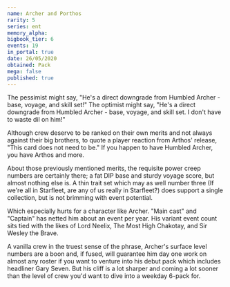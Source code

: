 ```yaml
---
name: Archer and Porthos
rarity: 5
series: ent
memory_alpha:
bigbook_tier: 6
events: 19
in_portal: true
date: 26/05/2020
obtained: Pack
mega: false
published: true
---
```


The pessimist might say, "He's a direct downgrade from Humbled Archer - base, voyage, and skill set!" The optimist might say, "He's a direct downgrade from Humbled Archer - base, voyage, and skill set. I don't have to waste dil on him!"

Although crew deserve to be ranked on their own merits and not always against their big brothers, to quote a player reaction from Arthos' release, "This card does not need to be." If you happen to have Humbled Archer, you have Arthos and more.

About those previously mentioned merits, the requisite power creep numbers are certainly there; a fat DIP base and sturdy voyage score, but almost nothing else is. A thin trait set which may as well number three (If we're all in Starfleet, are any of us really in Starfleet?) does support a single collection, but is not brimming with event potential.

Which especially hurts for a character like Archer. "Main cast" and "Captain" has netted him about an event per year. His variant event count sits tied with the likes of Lord Neelix, The Most High Chakotay, and Sir Wesley the Brave.

A vanilla crew in the truest sense of the phrase, Archer's surface level numbers are a boon and, if fused, will guarantee him day one work on almost any roster if you want to venture into his debut pack which includes headliner Gary Seven. But his cliff is a lot sharper and coming a lot sooner than the level of crew you'd want to dive into a weekday 6-pack for.
